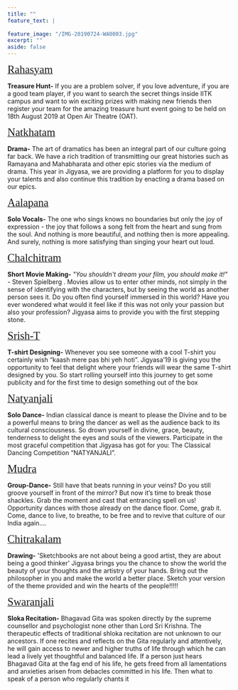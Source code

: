 ```yaml
---
title: ""
feature_text: |
  
feature_image: "/IMG-20190724-WA0003.jpg"
excerpt: ""
aside: false
---
```



[<span style="font-family:'Merriweather'; font-size:1.75em;">Rahasyam</span>](/events/iitk_quiz "A link")

**Treasure Hunt-** If you are a problem solver, if you love adventure, if you are a good team player, if you want to search the secret things inside IITK campus and want to win exciting prizes with making new friends then register your team for the amazing treasure hunt event going to be held on 18th August 2019 at Open Air Theatre (OAT).


[<span style="font-family:'Merriweather'; font-size:1.75em;">Natkhatam</span>](/events/drama "A link")

**Drama-** The art of dramatics has been an integral part of our culture going far back. We have a rich tradition of transmitting our great histories such as Ramayana and Mahabharata and other epic stories via the medium of drama. This year in Jigyasa, we are providing a platform for you to display your talents and also continue this tradition by enacting a drama based on our epics.

[<span style="font-family:'Merriweather'; font-size:1.75em;">Aalapana</span>](/events/singing "A link")

**Solo Vocals-** The one who sings knows no boundaries but only the joy of expression - the joy that follows a song felt from the heart and sung from the soul. And nothing is more beautiful, and nothing then is more appealing. And surely, nothing is more satisfying than singing your heart out loud.


[<span style="font-family:'Merriweather'; font-size:1.75em;">Chalchitram</span>](/events/video "A link")

**Short Movie Making-** *"You shouldn't dream your film, you should make it!"* - Steven Spielberg . Movies allow us to enter other minds, not simply in the sense of identifying with the characters, but by seeing the world as another person sees it.  Do you often find yourself immersed in this world?  Have you ever wondered what would it feel like if this was not only your passion but also your profession?  Jigyasa aims to provide you with the first stepping stone.

[<span style="font-family:'Merriweather'; font-size:1.75em;">Srish-T</span>](/events/t_shirt_designing "A link")

**T-shirt Designing-** Whenever you see someone with a cool T-shirt you certainly wish “kaash mere pas bhi yeh hoti”. Jigyasa’19 is giving you the opportunity to feel that delight where your friends will wear the same T-shirt designed by you. So start rolling yourself into this journey to get some publicity and for the first time to design something out of the box 


[<span style="font-family:'Merriweather'; font-size:1.75em;">Natyanjali</span>](/events/dance "A link")

**Solo Dance-** Indian classical dance is meant to please the Divine and to be a powerful means to bring the dancer as well as the audience back to its cultural consciousness. So drown yourself in divine, grace, beauty, tenderness to delight the eyes and souls of the viewers. Participate in the most graceful competition that Jigyasa has got for you: The Classical Dancing Competition “NATYANJALI”. 


[<span style="font-family:'Merriweather'; font-size:1.75em;">Mudra</span>](/events/group_dance "A link")

**Group-Dance-** Still have that beats running in your veins? Do you still groove yourself in front of the mirror? But now it’s time to break those shackles. Grab the moment and cast that entrancing spell on us! Opportunity dances with those already on the dance floor. Come, grab it. Come, dance to live, to breathe, to be free and to revive that culture of our India again.... 

[<span style="font-family:'Merriweather'; font-size:1.75em;">Chitrakalam</span>](/events/sketching "A link")

**Drawing-** 'Sketchbooks are not about being a good artist, they are about being a good thinker' Jigyasa brings you the chance to show the world the beauty of your thoughts and the artistry of your hands. Bring out the philosopher in you and make the world a better place. Sketch your version of the theme provided and win the hearts of the people!!!!!

[<span style="font-family:'Merriweather'; font-size:1.75em;">Swaranjali</span>](/events/shloka "A link")

**Sloka Recitation-** Bhagavad Gita was spoken directly by the supreme counsellor and psychologist none other than Lord Sri Krishna. The therapeutic effects of traditional shloka recitation are not unknown to our ancestors. If one recites and reflects on the Gita regularly and attentively, he will gain access to newer and higher truths of life through which he can lead a lively yet thoughtful and balanced life. If a person just hears Bhagavad Gita at the fag end of his life, he gets freed from all lamentations and anxieties arisen from debacles committed in his life. Then what to speak of a person who regularly chants it 


